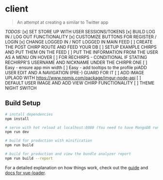 # client

> An attempt at creating a similar to Twitter app

*TODOS:*
[x] SET STORE UP WITH USER SESSIONS/TOKENS
[x] BUILD LOG IN / LOG OUT FUNCTIONALITY 
[x] CUSTOMIZE BUTTONS FOR REGISTER / LOGIN
[x] CHANGE LOGGED IN / NOT LOGGED IN MAIN FEED
[ ] CREATE THE POST CHIRP ROUTE AND FEED YOUR DB
[ ] SETUP EXAMPLE CHIRPS AND PUT THEM ON THE FEED 
[ ] PUT THE INFORMATION FROM THE USER AS A MENU ON HOVER
[ ] FOR RECHIRPS - CONDITIONAL IF STATING RECHIRPR'S USERNAME AND NICKNAME UNDER THE CHIRPR ONE
[ ] Easy - ensure app min width
[ ] Easy - add tooltips to the profile piADD USER EDIT AND A NAVIGATION (PRE-) GUARD FOR IT
[ ] ADD IMAGE UPLAOD WITH https://www.npmjs.com/package/imgur-node-api
[ ] DEFAULT USER IMAGE AND ADD VIEW CHIRP FUNCTIONALITY
[ ] THEME NIGHT SWITCH






## Build Setup

``` bash
# install dependencies
npm install

# serve with hot reload at localhost:8080 (You need to have MongoDB running as well, running @ http://localhost:4040)
npm run dev

# build for production with minification
npm run build

# build for production and view the bundle analyzer report
npm run build --report
```

For a detailed explanation on how things work, check out the [guide](http://vuejs-templates.github.io/webpack/) and [docs for vue-loader](http://vuejs.github.io/vue-loader).
